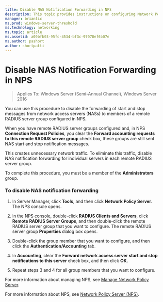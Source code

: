 ```yaml
---
title: Disable NAS Notification Forwarding in NPS
description: This topic provides instructions on configuring Network Policy Server concurrent authentications in Windows Server 2016.
manager: brianlic
ms.prod: windows-server-threshold
ms.technology: networking
ms.topic: article
ms.assetid: a09bfb03-95fc-4534-bf3c-97078ef6b07e
ms.author: pashort 
author: shortpatti
---
```


# Disable NAS Notification Forwarding in NPS

>Applies To: Windows Server (Semi-Annual Channel), Windows Server 2016

You can use this procedure to disable the forwarding of start and stop messages from network access servers (NASs) to members of a remote RADIUS server group configured in NPS.

When you have remote RADIUS server groups configured and, in NPS **Connection Request Policies**, you clear the **Forward accounting requests to this remote RADIUS server group** check box, these groups are still sent NAS start and stop notification messages. 

This creates unnecessary network traffic. To eliminate this traffic, disable NAS notification forwarding for individual servers in each remote RADIUS server group.

To complete this procedure, you must be a member of the **Administrators** group.

### To disable NAS notification forwarding

1. In Server Manager, click **Tools**, and then click **Network Policy Server**. The NPS console opens.

2. In the NPS console, double-click **RADIUS Clients and Servers**, click **Remote RADIUS Server Groups**, and then double-click the remote RADIUS server group that you want to configure. The remote RADIUS server group **Properties** dialog box opens.

3. Double-click the group member that you want to configure, and then click the **Authentication/Accounting** tab.

4. In **Accounting**, clear the **Forward network access server start and stop notifications to this server** check box, and then click **OK**.

5. Repeat steps 3 and 4 for all group members that you want to configure.

For more information about managing NPS, see [Manage Network Policy Server](nps-manage-top.md).

For more information about NPS, see [Network Policy Server (NPS)](nps-top.md).
